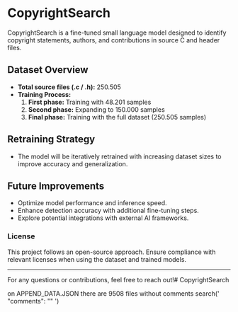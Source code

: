 # CopyrightSearch

CopyrightSearch is a fine-tuned small language model designed to identify copyright statements, authors, and contributions in source C and header files.

## Dataset Overview
- **Total source files (.c / .h):** 250.505
- **Training Process:**
  1. **First phase:** Training with 48.201 samples
  2. **Second phase:** Expanding to 150.000 samples
  3. **Final phase:** Training with the full dataset (250.505 samples)

## Retraining Strategy
- The model will be iteratively retrained with increasing dataset sizes to improve accuracy and generalization.

## Future Improvements
- Optimize model performance and inference speed.
- Enhance detection accuracy with additional fine-tuning steps.
- Explore potential integrations with external AI frameworks.

### License
This project follows an open-source approach. Ensure compliance with relevant licenses when using the dataset and trained models.

---
For any questions or contributions, feel free to reach out!# CopyrightSearch


on APPEND_DATA.JSON there are 9508 files without comments search(' "comments": "" ')